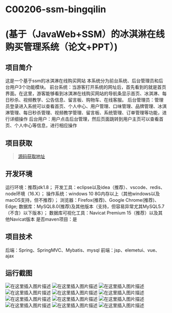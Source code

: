 # C00206-ssm-bingqilin
# (基于（JavaWeb+SSM）的冰淇淋在线购买管理系统（论文+PPT）)
## 项目简介
这是一个基于ssm的冰淇淋在线购买网站
本系统分为前台系统、后台管理员和后台用户3个功能模块。
前台系统：当游客打开系统的网址后，首先看到的就是首页界面。在这里，游客能够看到冰淇淋在线购买网站的导航条显示首页、冰淇淋、每日秒杀、视频教学、公告信息、留言板、购物车、在线客服。
后台管理员：管理员登录进入系统可以查看首页、个人中心、用户管理、口味管理、品牌管理、冰淇淋管理、每日秒杀管理、视频教学管理、留言板、系统管理、订单管理等功能，进行详细操作
后台用户：用户点击后台管理，然后页面跳转到用户主页可以查看首页、个人中心等信息，进行相应操作



## 项目获取
> [源码获取地址](http://www.manoncode.cn/details?id=206)

 
## 开发环境

运行环境：推荐jdk1.8；
开发工具：eclipse以及idea（推荐）、vscode、redis、node环境（16.X）；
操作系统：windows 10 8G内存以上（其他windows以及macOS支持，但不推荐）；
浏览器：Firefox(推荐)、Google Chrome(推荐)、Edge;
数据库：MySQL8.0(推荐)及其他版本（支持，但容易异常尤其MySQL5.7（不含）以下版本）；
数据库可视化工具：Navicat Premium 15（推荐）以及其他Navicat版本
是否maven项目：是

## 项目技术
 
后端：Spring、SpringMVC、Mybatis、mysql
前端：jsp、elemetui、vue、ajax

## 运行截图
![在这里插入图片描述](https://img-blog.csdnimg.cn/direct/47042d204517494bbe3c40429b265db2.png#pic_center)
![在这里插入图片描述](https://img-blog.csdnimg.cn/direct/559db1ff18d54a5b9157339bd453c1f9.png#pic_center)
![在这里插入图片描述](https://img-blog.csdnimg.cn/direct/8d0e12a5a9ba416286f8977752a9e242.png#pic_center)
![在这里插入图片描述](https://img-blog.csdnimg.cn/direct/f4fd478b18e346fd806fc94014c4c90e.png#pic_center)
![在这里插入图片描述](https://img-blog.csdnimg.cn/direct/16b5dae93fb84c7c92cfe30be84cef47.png#pic_center)
![在这里插入图片描述](https://img-blog.csdnimg.cn/direct/d6653c97c5324eb8bb6ef5edde9eb734.png#pic_center)
![在这里插入图片描述](https://img-blog.csdnimg.cn/direct/e4111c61396d4d06bff759459f7851db.png#pic_center)
![在这里插入图片描述](https://img-blog.csdnimg.cn/direct/30f28c2f472041b2be4fd0b79df3cda8.png#pic_center)
![在这里插入图片描述](https://img-blog.csdnimg.cn/direct/55e86171cbaa43a18dd906aa37bc2c56.png#pic_center)
![在这里插入图片描述](https://img-blog.csdnimg.cn/direct/acb1d1b0975f45f1aec0b0f36cea4ba7.png#pic_center)
![在这里插入图片描述](https://img-blog.csdnimg.cn/direct/c311aa9ec0604bc5ad77ee859aa39c4a.png#pic_center)
![在这里插入图片描述](https://img-blog.csdnimg.cn/direct/8a086bc9c1974db4b0dc7475bd5f10cf.png#pic_center)


